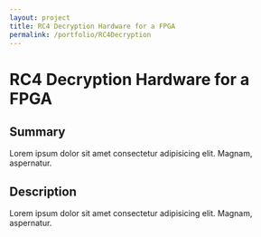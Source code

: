 ```yaml
---
layout: project
title: RC4 Decryption Hardware for a FPGA
permalink: /portfolio/RC4Decryption
---
```


# RC4 Decryption Hardware for a FPGA

## Summary

Lorem ipsum dolor sit amet consectetur adipisicing elit. Magnam, aspernatur.

## Description

Lorem ipsum dolor sit amet consectetur adipisicing elit. Magnam, aspernatur.